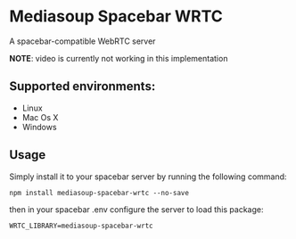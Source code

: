 # Mediasoup Spacebar WRTC
A spacebar-compatible WebRTC server

**NOTE**: video is currently not working in this implementation

## Supported environments:
- Linux
- Mac Os X
- Windows

## Usage
Simply install it to your spacebar server by running the following command:
```
npm install mediasoup-spacebar-wrtc --no-save
```
then in your spacebar .env configure the server to load this package:
```
WRTC_LIBRARY=mediasoup-spacebar-wrtc
```


